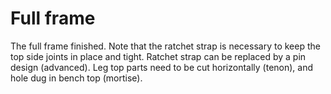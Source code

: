 # Full frame #
The full frame finished.
Note that the ratchet strap is necessary to keep the top side joints in place and tight.
Ratchet strap can be replaced by a pin design (advanced).
Leg top parts need to be cut horizontally (tenon), and hole dug in bench top (mortise).
